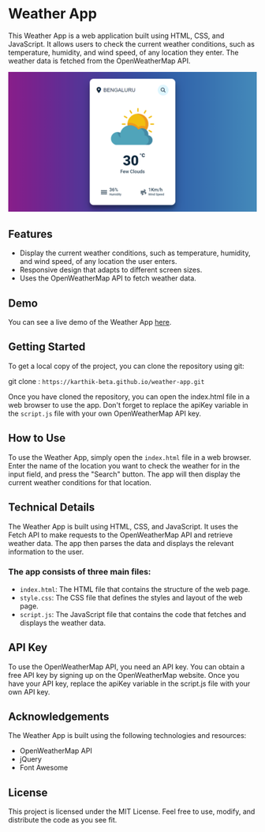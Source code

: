 # Weather App 

This Weather App is a web application built using HTML, CSS, and JavaScript. It allows users to check the current weather conditions, such as temperature, humidity, and wind speed, of any location they enter. The weather data is fetched from the OpenWeatherMap API.

![Screenshot](images/Weather.png)

## Features

* Display the current weather conditions, such as temperature, humidity, and wind speed, of any location the user enters.
* Responsive design that adapts to different screen sizes.
* Uses the OpenWeatherMap API to fetch weather data.

## Demo

You can see a live demo of the Weather App [here](https://karthik-beta.github.io/weather-app/).

## Getting Started

To get a local copy of the project, you can clone the repository using git:

git clone : `https://karthik-beta.github.io/weather-app.git`

Once you have cloned the repository, you can open the index.html file in a web browser to use the app. Don't forget to replace the apiKey variable in the `script.js` file with your own OpenWeatherMap API key.


## How to Use

To use the Weather App, simply open the `index.html` file in a web browser. Enter the name of the location you want to check the weather for in the input field, and press the "Search" button. The app will then display the current weather conditions for that location.

## Technical Details

The Weather App is built using HTML, CSS, and JavaScript. It uses the Fetch API to make requests to the OpenWeatherMap API and retrieve weather data. The app then parses the data and displays the relevant information to the user.

### The app consists of three main files:

* `index.html`: The HTML file that contains the structure of the web page.
* `style.css`: The CSS file that defines the styles and layout of the web page.
* `script.js`: The JavaScript file that contains the code that fetches and displays the weather data.

## API Key

To use the OpenWeatherMap API, you need an API key. You can obtain a free API key by signing up on the OpenWeatherMap website. Once you have your API key, replace the apiKey variable in the script.js file with your own API key.

## Acknowledgements

The Weather App is built using the following technologies and resources:

* OpenWeatherMap API
* jQuery
* Font Awesome

## License

This project is licensed under the MIT License. Feel free to use, modify, and distribute the code as you see fit.
